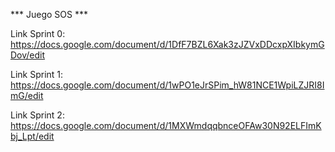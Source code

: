 *** Juego SOS ***

Link Sprint 0: https://docs.google.com/document/d/1DfF7BZL6Xak3zJZVxDDcxpXIbkymGDov/edit

Link Sprint 1: https://docs.google.com/document/d/1wPO1eJrSPim_hW81NCE1WpiLZJRI8ImG/edit

Link Sprint 2: https://docs.google.com/document/d/1MXWmdqqbnceOFAw30N92ELFImKbj_Lpt/edit
